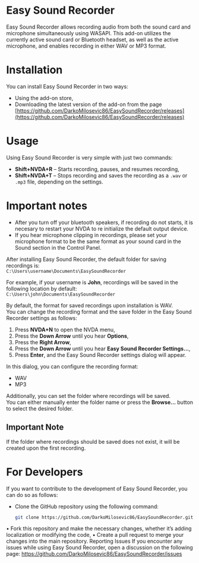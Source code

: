 # Easy Sound Recorder
Easy Sound Recorder allows recording audio from both the sound card and microphone simultaneously using WASAPI.
This add-on utilizes the currently active sound card or Bluetooth headset, as well as the active microphone, and enables recording in either WAV or MP3 format.

# Installation
You can install Easy Sound Recorder in two ways:
* Using the add-on store,
* Downloading the latest version of the add-on from the page  
  [https://github.com/DarkoMilosevic86/EasySoundRecorder/releases](https://github.com/DarkoMilosevic86/EasySoundRecorder/releases)

# Usage
Using Easy Sound Recorder is very simple with just two commands:
* **Shift+NVDA+R** – Starts recording, pauses, and resumes recording,
* **Shift+NVDA+T** – Stops recording and saves the recording as a `.wav` or `.mp3` file, depending on the settings.

# Important notes

* After you turn off your bluetooth speakers, if recording do not starts, it is necesary to restart your NVDA to re initialize the default output device.
* If you hear microphone clipping in recordings, please set your microphone format to be the same format as your sound card in the Sound section in the Control Panel.

After installing Easy Sound Recorder, the default folder for saving recordings is:  
`C:\Users\username\Documents\EasySoundRecorder`

For example, if your username is **John**, recordings will be saved in the following location by default:  
`C:\Users\john\Documents\EasySoundRecorder`

By default, the format for saved recordings upon installation is WAV.  
You can change the recording format and the save folder in the Easy Sound Recorder settings as follows:

1. Press **NVDA+N** to open the NVDA menu,
2. Press the **Down Arrow** until you hear **Options**,
3. Press the **Right Arrow**,
4. Press the **Down Arrow** until you hear **Easy Sound Recorder Settings...**,
5. Press **Enter**, and the Easy Sound Recorder settings dialog will appear.

In this dialog, you can configure the recording format:
* WAV
* MP3  

Additionally, you can set the folder where recordings will be saved.  
You can either manually enter the folder name or press the **Browse...** button to select the desired folder.

## Important Note
If the folder where recordings should be saved does not exist, it will be created upon the first recording.

# For Developers
If you want to contribute to the development of Easy Sound Recorder, you can do so as follows:
* Clone the GitHub repository using the following command:
  ```bash
  git clone https://github.com/DarkoMilosevic86/EasySoundRecorder.git
• Fork this repository and make the necessary changes, whether it’s adding localization or modifying the code,
• Create a pull request to merge your changes into the main repository.
Reporting Issues
If you encounter any issues while using Easy Sound Recorder, open a discussion on the following page:
https://github.com/DarkoMilosevic86/EasySoundRecorder/issues
